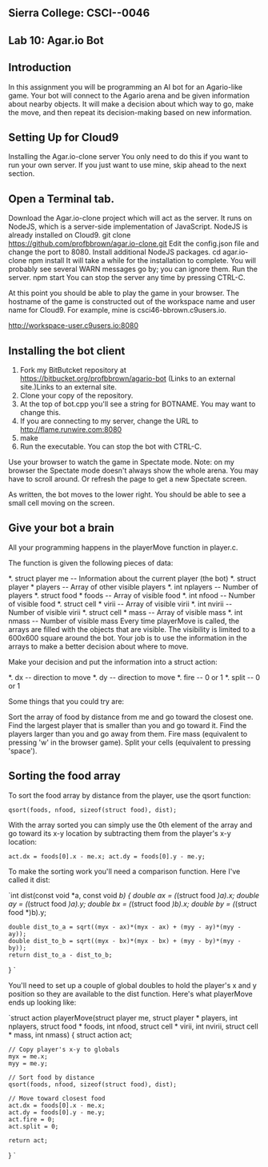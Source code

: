 ## Sierra College: CSCI--0046



## Lab 10: Agar.io Bot

## Introduction
In this assignment you will be programming an AI bot for an Agario-like game. Your bot will connect to the Agario arena and be given information about nearby objects. It will make a decision about which way to go, make the move, and then repeat its decision-making based on new information.

## Setting Up for Cloud9
Installing the Agar.io-clone server
You only need to do this if you want to run your own server. If you just want to use mine, skip ahead to the next section.

## Open a Terminal tab.
Download the Agar.io-clone project which will act as the server. It runs on NodeJS, which is a server-side implementation of JavaScript. NodeJS is already installed on Cloud9.
git clone https://github.com/profbbrown/agar.io-clone.git
Edit the config.json file and change the port to 8080.
Install additional NodeJS packages.
cd agar.io-clone
npm install
It will take a while for the installation to complete. You will probably see several WARN messages go by; you can ignore them.
Run the server.
npm start
You can stop the server any time by pressing CTRL-C.

At this point you should be able to play the game in your browser. The hostname of the game is constructed out of the workspace name and user name for Cloud9. For example, mine is csci46-bbrown.c9users.io.

http://workspace-user.c9users.io:8080

## Installing the bot client
1. Fork my BitButcket repository at https://bitbucket.org/profbbrown/agario-bot (Links to an external site.)Links to an external site.
1. Clone your copy of the repository.
1. At the top of bot.cpp you'll see a string for BOTNAME. You may want to change this.
1. If you are connecting to my server, change the URL to http://flame.runwire.com:8080
1. make
1. Run the executable.
You can stop the bot with CTRL-C.

Use your browser to watch the game in Spectate mode. Note: on my browser the Spectate mode doesn't always show the whole arena. You may have to scroll around. Or refresh the page to get a new Spectate screen.

As written, the bot moves to the lower right. You should be able to see a small cell moving on the screen.

## Give your bot a brain
All your programming happens in the playerMove function in player.c.

The function is given the following pieces of data:

*. struct player me -- Information about the current player (the bot)
*. struct player * players -- Array of other visible players
*. int nplayers -- Number of players
*. struct food * foods -- Array of visible food
*. int nfood -- Number of visible food
*. struct cell * virii -- Array of visible virii
*. int nvirii -- Number of visible virii
*. struct cell * mass -- Array of visible mass
*. int nmass -- Number of visible mass
Every time playerMove is called, the arrays are filled with the objects that are visible. The visibility is limited to a 600x600 square around the bot. Your job is to use the information in the arrays to make a better decision about where to move.

Make your decision and put the information into a struct action:

*. dx -- direction to move
*. dy -- direction to move
*. fire -- 0 or 1
*. split -- 0 or 1

Some things that you could try are:

Sort the array of food by distance from me and go toward the closest one.
Find the largest player that is smaller than you and go toward it.
Find the players larger than you and go away from them.
Fire mass (equivalent to pressing 'w' in the browser game).
Split your cells (equivalent to pressing 'space').

## Sorting the food array
To sort the food array by distance from the player, use the qsort function:

`qsort(foods, nfood, sizeof(struct food), dist);`

With the array sorted you can simply use the 0th element of the array and go toward its x-y location by subtracting them from the player's x-y location:

`act.dx = foods[0].x - me.x;
act.dy = foods[0].y - me.y; `

To make the sorting work you'll need a comparison function. Here I've called it dist:

`int dist(const void *a, const void *b)
{
    double ax = (*(struct food *)a).x;
    double ay = (*(struct food *)a).y;
    double bx = (*(struct food *)b).x;
    double by = (*(struct food *)b).y;
    
    double dist_to_a = sqrt((myx - ax)*(myx - ax) + (myy - ay)*(myy - ay)); 
    double dist_to_b = sqrt((myx - bx)*(myx - bx) + (myy - by)*(myy - by));
    return dist_to_a - dist_to_b;
} `

You'll need to set up a couple of global doubles to hold the player's x and y position so they are available to the dist function. Here's what playerMove ends up looking like:

`struct action playerMove(struct player me, 
                         struct player * players, int nplayers,
                         struct food * foods, int nfood,
                         struct cell * virii, int nvirii,
                         struct cell * mass, int nmass)
{
    struct action act;

    // Copy player's x-y to globals
    myx = me.x;
    myy = me.y;
    
    // Sort food by distance
    qsort(foods, nfood, sizeof(struct food), dist);
    
    // Move toward closest food
    act.dx = foods[0].x - me.x;
    act.dy = foods[0].y - me.y;
    act.fire = 0;
    act.split = 0;
    
    return act;
} `
